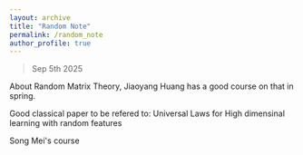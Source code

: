 ```yaml
---
layout: archive
title: "Random Note"
permalink: /random_note
author_profile: true
---
```


> Sep 5th 2025

About Random Matrix Theory, Jiaoyang Huang has a good course on that in spring.

Good classical paper to be refered to: Universal Laws for High dimensinal learning with random features

Song Mei's course